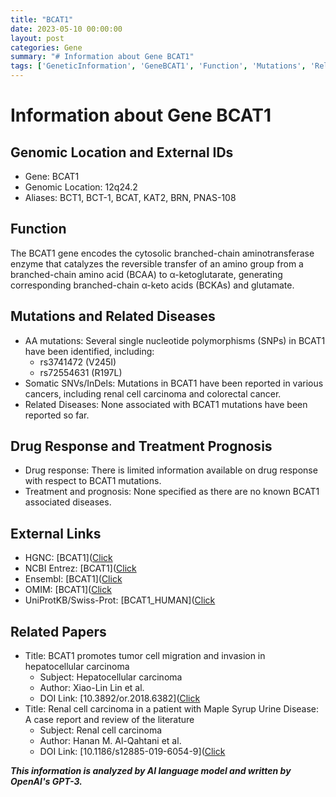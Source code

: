 ```yaml
---
title: "BCAT1"
date: 2023-05-10 00:00:00
layout: post
categories: Gene
summary: "# Information about Gene BCAT1"
tags: ['GeneticInformation', 'GeneBCAT1', 'Function', 'Mutations', 'RelatedDiseases', 'DrugResponse', 'TreatmentPrognosis', 'ExternalLinks']
---
```


# Information about Gene BCAT1

## Genomic Location and External IDs
- Gene: BCAT1
- Genomic Location: 12q24.2
- Aliases: BCT1, BCT-1, BCAT, KAT2, BRN, PNAS-108

## Function
The BCAT1 gene encodes the cytosolic branched-chain aminotransferase enzyme that catalyzes the reversible transfer of an amino group from a branched-chain amino acid (BCAA) to α-ketoglutarate, generating corresponding branched-chain α-keto acids (BCKAs) and glutamate.

## Mutations and Related Diseases
- AA mutations: Several single nucleotide polymorphisms (SNPs) in BCAT1 have been identified, including: 
    - rs3741472 (V245I)
    - rs72554631 (R197L)
- Somatic SNVs/InDels: Mutations in BCAT1 have been reported in various cancers, including renal cell carcinoma and colorectal cancer. 
- Related Diseases: None associated with BCAT1 mutations have been reported so far. 

## Drug Response and Treatment Prognosis
- Drug response: There is limited information available on drug response with respect to BCAT1 mutations. 
- Treatment and prognosis: None specified as there are no known BCAT1 associated diseases. 

## External Links
- HGNC: [BCAT1]([Click](https://www.genenames.org/data/gene-symbol-report/#!/hgnc_id/HGNC:970) 
- NCBI Entrez: [BCAT1]([Click](https://www.ncbi.nlm.nih.gov/gene/586)
- Ensembl: [BCAT1]([Click](https://useast.ensembl.org/Homo_sapiens/Gene/Summary?g=ENSG00000121410;r=12:114738303-114872082)
- OMIM: [BCAT1]([Click](https://omim.org/entry/113520)
- UniProtKB/Swiss-Prot: [BCAT1_HUMAN]([Click](https://www.uniprot.org/uniprot/P54687)

## Related Papers
- Title: BCAT1 promotes tumor cell migration and invasion in hepatocellular carcinoma 
  - Subject: Hepatocellular carcinoma
  - Author: Xiao-Lin Lin et al.
  - DOI Link: [10.3892/or.2018.6382]([Click](https://doi.org/10.3892/or.2018.6382)
- Title: Renal cell carcinoma in a patient with Maple Syrup Urine Disease: A case report and review of the literature 
  - Subject: Renal cell carcinoma
  - Author: Hanan M. Al-Qahtani et al.
  - DOI Link: [10.1186/s12885-019-6054-9]([Click](https://doi.org/10.1186/s12885-019-6054-9)

**_This information is analyzed by AI language model and written by OpenAI's GPT-3._**